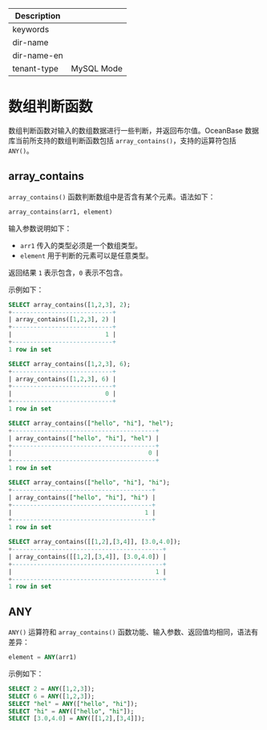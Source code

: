 | Description   |                 |
|---------------|-----------------|
| keywords      |                 |
| dir-name      |                 |`
| dir-name-en   |                 |
| tenant-type   | MySQL Mode      |

# 数组判断函数

数组判断函数对输入的数组数据进行一些判断，并返回布尔值。OceanBase 数据库当前所支持的数组判断函数包括 `array_contains()`，支持的运算符包括 `ANY()`。

## array_contains

`array_contains()` 函数判断数组中是否含有某个元素。语法如下：

```sql
array_contains(arr1, element)
```

输入参数说明如下：

* `arr1` 传入的类型必须是一个数组类型。
* `element` 用于判断的元素可以是任意类型。

返回结果 `1` 表示包含，`0` 表示不包含。

示例如下：

```sql
SELECT array_contains([1,2,3], 2);
+----------------------------+
| array_contains([1,2,3], 2) |
+----------------------------+
|                          1 |
+----------------------------+
1 row in set
```

```sql
SELECT array_contains([1,2,3], 6);
+----------------------------+
| array_contains([1,2,3], 6) |
+----------------------------+
|                          0 |
+----------------------------+
1 row in set
```

```sql
SELECT array_contains(["hello", "hi"], "hel");
+----------------------------------------+
| array_contains(["hello", "hi"], "hel") |
+----------------------------------------+
|                                      0 |
+----------------------------------------+
1 row in set
```

```sql
SELECT array_contains(["hello", "hi"], "hi");
+---------------------------------------+
| array_contains(["hello", "hi"], "hi") |
+---------------------------------------+
|                                     1 |
+---------------------------------------+
1 row in set
```

```sql
SELECT array_contains([[1,2],[3,4]], [3.0,4.0]);
+------------------------------------------+
| array_contains([[1,2],[3,4]], [3.0,4.0]) |
+------------------------------------------+
|                                        1 |
+------------------------------------------+
1 row in set
```

## ANY

`ANY()` 运算符和 `array_contains()` 函数功能、输入参数、返回值均相同，语法有差异：

```sql
element = ANY(arr1)
```

示例如下：

```sql
SELECT 2 = ANY([1,2,3]);
SELECT 6 = ANY([1,2,3]);
SELECT "hel" = ANY(["hello", "hi"]);
SELECT "hi" = ANY(["hello", "hi"]);
SELECT [3.0,4.0] = ANY([[1,2],[3,4]]);
```